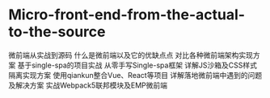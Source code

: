 # Micro-front-end-from-the-actual-to-the-source
微前端从实战到源码   什么是微前端以及它的优缺点点 对比各种微前端架构实现方案 基于single-spa的项目实战 从零手写Single-spa框架 详解JS沙箱及CSS样式隔离实现方案 使用qiankun整合Vue、React等项目 详解落地微前端中遇到的问题及解决方案 实战Webpack5联邦模块及EMP微前端
